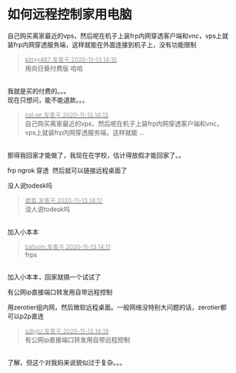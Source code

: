 # 如何远程控制家用电脑


自己购买离家最近的vps，然后呢在机子上装frp内网穿透客户端和vnc，vps上就装frp内网穿透服务端，这样就能在外面连接到机子上，没有功能限制

<div class="quote"><blockquote><font size="2"><a href="https://www.hostloc.com/forum.php?mod=redirect&amp;goto=findpost&amp;pid=9448372&amp;ptid=766219" target="_blank"><font color="#999999">kittyy487 发表于 2020-11-13 14:10</font></a></font><br />
用向日葵付费版 哈哈</blockquote></div><br />
我就是买的付费的。。。<br />
现在只想问，能不能退款。。。

<div class="quote"><blockquote><font size="2"><a href="https://www.hostloc.com/forum.php?mod=redirect&amp;goto=findpost&amp;pid=9448386&amp;ptid=766219" target="_blank"><font color="#999999">nat.ee 发表于 2020-11-13 14:13</font></a></font><br />
自己购买离家最近的vps，然后呢在机子上装frp内网穿透客户端和vnc，vps上就装frp内网穿透服务端，这样就能 ...</blockquote></div><br />
那得我回家才能做了，我现在在学校，估计得放假才能回家了。。

frp ngrok 穿透&nbsp;&nbsp;然后就可以链接远程桌面了

没人说todesk吗<img id="aimg_P732b" onclick="zoom(this, this.src, 0, 0, 0)" class="zoom" src="https://cdn.jsdelivr.net/gh/hishis/forum-master/public/images/patch.gif" onmouseover="img_onmouseoverfunc(this)" onload="thumbImg(this)" border="0" alt="" />

<div class="quote"><blockquote><font size="2"><a href="https://www.hostloc.com/forum.php?mod=redirect&amp;goto=findpost&amp;pid=9448409&amp;ptid=766219" target="_blank"><font color="#999999">犀首 发表于 2020-11-13 14:17</font></a></font><br />
没人说todesk吗</blockquote></div><br />
加入小本本<img src="static/image/smiley/default/lol.gif" smilieid="12" border="0" alt="" />

<div class="quote"><blockquote><font size="2"><a href="https://www.hostloc.com/forum.php?mod=redirect&amp;goto=findpost&amp;pid=9448378&amp;ptid=766219" target="_blank"><font color="#999999">batsom 发表于 2020-11-13 14:11</font></a></font><br />
frps</blockquote></div><br />
加入小本本，回家就搞一个试试了<img src="static/image/smiley/default/lol.gif" smilieid="12" border="0" alt="" />

有公网ip直接端口转发用自带远程控制

用zerotier组内网，然后微软远程桌面。一般网络没特别大问题的话，zerotier都可以p2p直连<img id="aimg_TC6Tv" onclick="zoom(this, this.src, 0, 0, 0)" class="zoom" src="https://cdn.jsdelivr.net/gh/hishis/forum-master/public/images/patch.gif" onmouseover="img_onmouseoverfunc(this)" onload="thumbImg(this)" border="0" alt="" />

<div class="quote"><blockquote><font size="2"><a href="https://www.hostloc.com/forum.php?mod=redirect&amp;goto=findpost&amp;pid=9448419&amp;ptid=766219" target="_blank"><font color="#999999">sdlyjcl 发表于 2020-11-13 14:19</font></a></font><br />
有公网ip直接端口转发用自带远程控制</blockquote></div><br />
了解，但这个对我妈来说貌似过于复杂。。。
